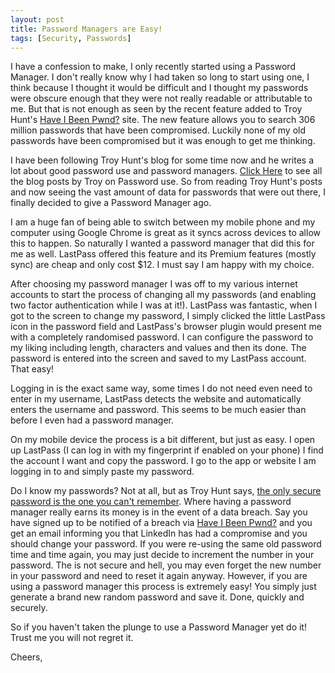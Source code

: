 ```yaml
---
layout: post
title: Password Managers are Easy!
tags: [Security, Passwords]
---
```

I have a confession to make, I only recently started using a Password Manager. I don't really know why I had taken so long to start using one, I think because I thought it would be difficult and I thought my passwords were obscure enough that they were not really readable or attributable to me. But that is not enough as seen by the recent feature added to Troy Hunt's [Have I Been Pwnd?](https://haveibeenpwned.com) site. The new feature allows you to search 306 million passwords that have been compromised. Luckily none of my old passwords have been compromised but it was enough to get me thinking.

I have been following Troy Hunt's blog for some time now and he writes a lot about good password use and password managers. [Click Here](https://www.troyhunt.com/tag/passwords/) to see all the blog posts by Troy on Password use. So from reading Troy Hunt's posts and now seeing the vast amount of data for passwords that were out there, I finally decided to give a Password Manager ago. 

I am a huge fan of being able to switch between my mobile phone and my computer using Google Chrome is great as it syncs across devices to allow this to happen. So naturally I wanted a password manager that did this for me as well. LastPass offered this feature and its Premium features (mostly sync) are cheap and only cost $12. I must say I am happy with my choice.

After choosing my password manager I was off to my various internet accounts to start the process of changing all my passwords (and enabling two factor authentication while I was at it!). LastPass was fantastic, when I got to the screen to change my password, I simply clicked the little LastPass icon in the password field and LastPass's browser plugin would present me with a completely randomised password. I can configure the password to my liking including length, characters and values and then its done. The password is entered into the screen and saved to my LastPass account. That easy! 

Logging in is the exact same way, some times I do not need even need to enter in my username, LastPass detects the website and automatically enters the username and password. This seems to be much easier than before I even had a password manager. 

On my mobile device the process is a bit different, but just as easy. I open up LastPass (I can log in with my fingerprint if enabled on your phone) I find the account I want and copy the password. I go to the app or website I am logging in to and simply paste my password.  

Do I know my passwords? Not at all, but as Troy Hunt says, [the only secure password is the one you can't remember](https://www.troyhunt.com/only-secure-password-is-one-you-cant/). Where having a password manager really earns its money is in the event of a data breach. Say you have signed up to be notified of a breach via [Have I Been Pwnd?](https://haveibeenpwned.com) and you get an email informing you that LinkedIn has had a compromise and you should change your password. If you were re-using the same old password time and time again, you may just decide to increment the number in your password. The is not secure and hell, you may even forget the new number in your password and need to reset it again anyway. However, if you are using a password manager this process is extremely easy! You simply just generate a brand new random password and save it. Done, quickly and securely. 

So if you haven't taken the plunge to use a Password Manager yet do it! Trust me you will not regret it.

Cheers,

